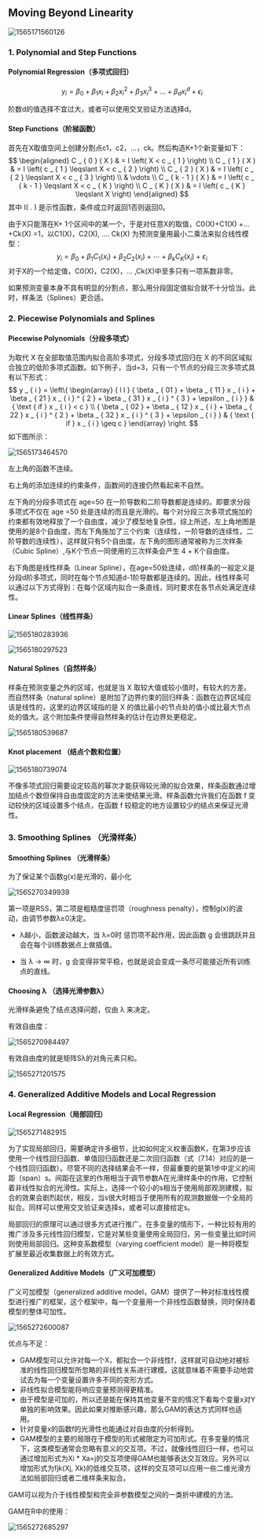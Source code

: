 ## Moving Beyond Linearity

![1565171560126](assets/1565171560126.png)



### 1. Polynomial and Step Functions

#### Polynomial Regression（多项式回归）

$$
y _ { i } = \beta _ { 0 } + \beta _ { 1 } x _ { i } + \beta _ { 2 } x _ { i } ^ { 2 } + \beta _ { 3 } x _ { i } ^ { 3 } + \ldots + \beta _ { d } x _ { i } ^ { d } + \epsilon _ { i }
$$

阶数d的值选择不宜过大，或者可以使用交叉验证方法选择d。



#### Step Functions（阶梯函数）

首先在X取值空间上创建分割点c1，c2，...，ck。然后构造K+1个新变量如下：
$$
\begin{aligned} C _ { 0 } ( X ) & = I \left( X < c _ { 1 } \right) \\ C _ { 1 } ( X ) & = I \left( c _ { 1 } \leqslant X < c _ { 2 } \right) \\ C _ { 2 } ( X ) & = I \left( c _ { 2 } \leqslant X < c _ { 3 } \right) \\ & \vdots \\ C _ { k - 1 } ( X ) & = I \left( c _ { k - 1 } \leqslant X < c _ { K } \right) \\ C _ { K } ( X ) & = I \left( c _ { K } \leqslant X \right) \end{aligned}
$$
其中 I( . ) 是示性函数，条件成立时返回1否则返回0。

由于X只能落在K+ 1个区间中的某一个，于是对任意X的取值，C0(X)+C1(X) +... +Ck(X) =1，以C1(X)，C2(X), .... Ck(X) 为预测变量用最小二乘法来拟合线性模型：
$$
y _ { i } = \beta _ { 0 } + \beta _ { 1 } C _ { 1 } \left( x _ { i } \right) + \beta _ { 2 } C _ { 2 } \left( x _ { i } \right) + \cdots + \beta _ { k } C _ { K } \left( x _ { i } \right) + \varepsilon _ { i }
$$
对于X的一个给定值，C0(X)，C2(X)，... ,Ck(X)中至多只有一项系数非零。

如果预测变量本身不具有明显的分割点，那么用分段固定值拟合就不十分恰当。此时，样条法（Splines）更合适。



###  2. Piecewise Polynomials and Splines

#### Piecewise Polynomials（分段多项式）

为取代 X 在全部取值范围内拟合高阶多项式，分段多项式回归在 X 的不同区域拟合独立的低阶多项式函数。如下例子，当d=3，只有一个节点的分段三次多项式具有以下形式：
$$
y _ { i } = \left\{ \begin{array} { l l } { \beta _ { 01 } + \beta _ { 11 } x _ { i } + \beta _ { 21 } x _ { i } ^ { 2 } + \beta _ { 31 } x _ { i } ^ { 3 } + \epsilon _ { i } } & { \text { if } x _ { i } < c } \\ { \beta _ { 02 } + \beta _ { 12 } x _ { i } + \beta _ { 22 } x _ { i } ^ { 2 } + \beta _ { 32 } x _ { i } ^ { 3 } + \epsilon _ { i } } & { \text { if } x _ { i } \geq c } \end{array} \right.
$$
如下图所示：

![1565173464570](assets/1565173464570.png)



左上角的函数不连续。

右上角的添加连续的约束条件，函数间的连接仍然看起来不自然。

左下角的分段多项式在 age=50 在一阶导数和二阶导数都是连续的。即要求分段多项式不仅在 age =50 处是连续的而且是光滑的。每个对分段三次多项式施加的约束都有效地释放了一个自由度，减少了模型地复杂性。综上所述，左上角地图是使用的是8个自由度，而左下角施加了三个约束（连续性，一阶导数的连续性，二阶导数的连续性），这样就只有5个自由度。左下角的图形通常被称为三次样条（Cubic Spline）,与K个节点一同使用的三次样条会产生 4 + K个自由度。

右下角图是线性样条（Linear Spline），在age=50处连续，d阶样条的一般定义是分段d阶多项式，同时在每个节点知道d-1阶导数都是连续的。因此，线性样条可以通过以下方式得到：在每个区域内拟合一条直线，同时要求在各节点处满足连续性。



#### Linear Splines（线性样条）

![1565180283936](assets/1565180283936.png)



![1565180297523](assets/1565180297523.png)



#### Natural Splines（自然样条）

样条在预测变量之外的区域，也就是当 X 取较大值或较小值时，有较大的方差。而自然样条（natural spline）是附加了边界约束的回归样条：函数在边界区域应该是线性的，这里的边界区域指的是 X 的值比最小的节点处的值小或比最大节点处的值大。这个附加条件使得自然样条的估计在边界处更稳定。

![1565180539687](assets/1565180539687.png)



#### Knot placement （结点个数和位置）

![1565180739074](assets/1565180739074.png)



不像多项式回归需要设定较高的幂次才能获得较光滑的拟合效果，样条函数通过增加结点个数但保持自由度固定的方法来使结果光滑。样条函数允许我们在函数 f 变动较快的区域设置多个结点，在函数 f 较稳定的地方设置较少的结点来保证光滑性。



### 3. Smoothing Splines （光滑样条）

#### Smoothing Splines （光滑样条）

为了保证某个函数g(x)是光滑的，最小化

![1565270349939](assets/1565270349939.png)

第一项是RSS，第二项是粗糙度惩罚项（roughness penalty），控制g(x)的波动，由调节参数λ≥0决定。

* λ越小，函数波动越大，当 λ=0时 惩罚项不起作用，因此函数 g 会很跳跃并且会在每个训练数据点上做插值。

* 当 λ → ∞ 时，g 会变得非常平稳，也就是说会变成一条尽可能接近所有训练点的直线。



#### Choosing λ （选择光滑参数λ）

光滑样条避免了结点选择问题，仅由 λ 来决定。

有效自由度：

![1565270984497](assets/1565270984497.png)

有效自由度的就是矩阵Sλ的对角元素只和。

![1565271201575](assets/1565271201575.png)



### 4. Generalized Additive Models and Local Regression

#### Local Regression（局部回归）

![1565271482915](assets/1565271482915.png)

为了实现局部回归，需要确定许多细节，比如如何定义权重函数K，在第3步应该使用一个线性回归函数、单值回归函数还是二次回归函数（式（7.14）对应的是一个线性回归函数）。尽管不同的选择结果会不一样，但最重要的是第1步中定义的间距（span）s。间距在这里的作用相当于调节参数A在光滑样条中的作用，它控制着非线性拟合的光滑性。实际上，选择一个较小的s相当于使用局部观测建模，拟合的效果会剧烈起伏，相反，当s很大时相当于使用所有的观测数据做一个全局的拟合。同样可以使用交叉验证来选择s，或者可以直接给定s。

局部回归的原理可以通过很多方式进行推广。在多变量的情形下，一种比较有用的推广涉及多元线性回归模型，它是对某些变量使用全局回归，另一些变量比如时间则使用局部回归。这种变系数模型（varying coefficient model）是一种将模型扩展至最近收集数据上的有效方式。



#### Generalized Additive Models（广义可加模型）

广义可加模型（generalized additive model，GAM）提供了一种对标准线性模型进行推广的框架，这个框架中，每一个变量用一个非线性函数替换，同时保持着模型的整体可加性。

![1565272600087](assets/1565272600087.png)

优点与不足：

* GAM模型可以允许对每一个X，都拟合一个非线性f，这样就可自动地对被标准的线性回归模型所忽略的非线性关系进行建模。这就意味着不需要手动地尝试去为每一个变量设置许多不同的变形方式。
* 非线性拟合模型能将响应变量预测得更精准。
* 由于模型是可加的，所以还是能在保持其他变量不变的情况下看每个变量x对Y单独的影响效果。因此如果对推断感兴趣，那么GAM的表达方式同样也适用。
* 针对变量x的函数f的光滑性也能通过对自由度的分析得到。
* GAM模型的主要的局限在于模型的形式被限定为可加形式。在多变量的情况下，这类模型通常会忽略有意义的交互项。不过，就像线性回归一样，也可以通过增加形式为Xi * Xa=j的交互项使得GAM也能够表达交互效应。另外可以增加形式为fjk(Xj, Xk)的低维交互项，这样的交互项可以应用一些二维光滑方法如局部回归或者二维样条来拟合。

GAM可以视为介于线性模型和完全非参数模型之间的一类折中建模的方法。



GAM在R中的使用：

![1565272685297](assets/1565272685297.png)